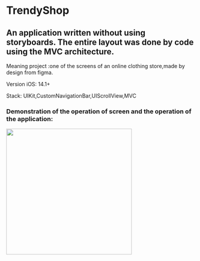 # TrendyShop

## An application written without using storyboards. The entire layout was done by code using the MVC architecture.

Meaning project :one of the screens of an online clothing store,made by design from figma.

Version iOS: 14.1+

Stack: UIKit,CustomNavigationBar,UIScrollView,MVC

### Demonstration of the operation of screen and the operation of the application:

<img width="334" src="https://user-images.githubusercontent.com/110721351/213438261-1feaee13-8d55-445f-90bc-dd5497f69f7c.gif">




